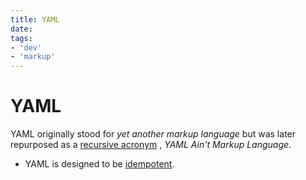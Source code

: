 ```yaml
---
title: YAML
date:
tags:
- 'dev'
- 'markup'
---
```


# YAML

YAML originally stood for _yet another markup language_ but was later repurposed as a [recursive acronym](20220314122924-recursive-acronym.md) , _YAML Ain't Markup Language_.

* YAML is designed to be [idempotent](20220314123242-idempotence.md).
